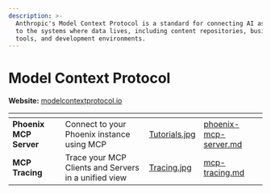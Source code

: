 ```yaml
---
description: >-
  Anthropic's Model Context Protocol is a standard for connecting AI assistants
  to the systems where data lives, including content repositories, business
  tools, and development environments.
---
```


# Model Context Protocol

**Website:** [modelcontextprotocol.io](https://modelcontextprotocol.io/introduction)

<table data-card-size="large" data-view="cards"><thead><tr><th></th><th></th><th data-hidden data-card-cover data-type="files"></th><th data-hidden data-card-target data-type="content-ref"></th></tr></thead><tbody><tr><td><strong>Phoenix MCP Server</strong></td><td>Connect to your Phoenix instance using MCP</td><td><a href="../.gitbook/assets/Tutorials.jpg">Tutorials.jpg</a></td><td><a href="phoenix-mcp-server.md">phoenix-mcp-server.md</a></td></tr><tr><td><strong>MCP Tracing</strong></td><td>Trace your MCP Clients and Servers in a unified view</td><td><a href="../.gitbook/assets/Tracing.jpg">Tracing.jpg</a></td><td><a href="mcp-tracing.md">mcp-tracing.md</a></td></tr></tbody></table>
